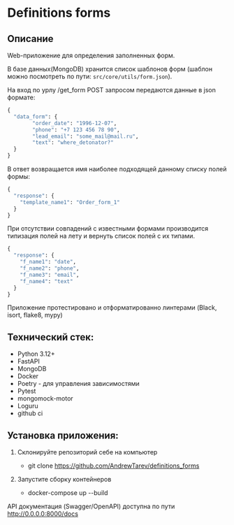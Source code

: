 # Definitions forms

## Описание
Web-приложение для определения заполненных форм. 

В базе данных(MongoDB) хранится список шаблонов форм (шаблон можно посмотреть по пути: `src/core/utils/form.json`).

На вход по урлу /get_form POST запросом передаются данные в json формате:
```python
{
  "data_form": {
        "order_date": "1996-12-07",
        "phone": "+7 123 456 78 90",
        "lead_email": "some_mail@mail.ru",
        "text": "where_detonator?"
  }
}
```
В ответ возвращается имя наиболее подходящей данному списку полей формы:
```python
{
  "response": {
    "template_name1": "Order_form_1"
  }
}
```
При отсутствии совпадений с известными формами производится типизация 
полей на лету и вернуть список полей с их типами.
```python
{
  "response": {
    "f_name1": "date",
    "f_name2": "phone",
    "f_name3": "email",
    "f_name4": "text"
  }
}
```
Приложение протестировано и отформатированно линтерами (Black, isort, flake8, mypy)

## Технический стек:

- Python 3.12+
- FastAPI
- MongoDB
- Docker
- Poetry - для управления зависимостями
- Pytest
- mongomock-motor
- Loguru
- github ci

## Установка приложения:

1. Склонируйте репозиторий себе на компьютер
    - git clone https://github.com/AndrewTarev/definitions_forms

2. Запустите сборку контейнеров
    - docker-compose up --build

API документация (Swagger/OpenAPI) доступна по пути http://0.0.0.0:8000/docs

